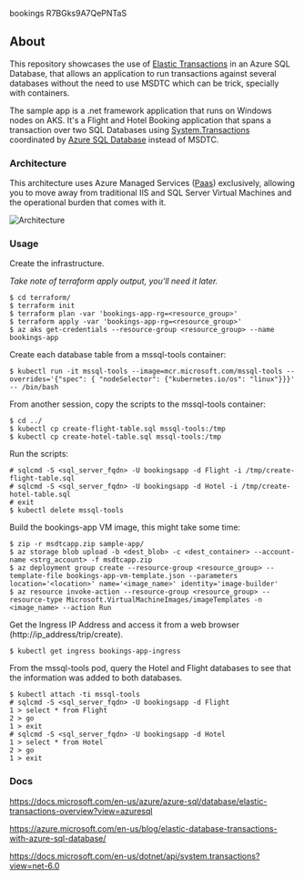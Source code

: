 bookings
R7BGks9A7QePNTaS

## About

 This repository showcases the use of [Elastic Transactions](https://docs.microsoft.com/en-us/azure/azure-sql/database/elastic-transactions-overview?view=azuresql) in an Azure
 SQL Database, that allows an application to run transactions against several databases without the need to use MSDTC which can be trick, specially with containers.

 The sample app is a .net framework application that runs on Windows nodes on AKS. It's a Flight and Hotel Booking application that spans a transaction over two SQL Databases using [System.Transactions](https://docs.microsoft.com/en-us/dotnet/api/system.transactions?view=net-6.0) coordinated by [Azure SQL Database](https://docs.microsoft.com/en-us/azure/azure-sql/database/sql-database-paas-overview?view=azuresql) instead of MSDTC. 


### Architecture

This architecture uses Azure Managed Services ([Paas](https://azure.microsoft.com/en-us/resources/cloud-computing-dictionary/what-is-paas/)) exclusively, allowing you to move away from traditional IIS and SQL Server Virtual Machines and the operational burden that comes with it.

![Architecture](Elastic-Transactions.png)

### Usage

Create the infrastructure. 

_Take note of terraform apply output, you'll need it later._
```
$ cd terraform/
$ terraform init
$ terraform plan -var 'bookings-app-rg=<resource_group>'
$ terraform apply -var 'bookings-app-rg=<resource_group>' 
$ az aks get-credentials --resource-group <resource_group> --name bookings-app
```

Create each database table from a mssql-tools container:
```
$ kubectl run -it mssql-tools --image=mcr.microsoft.com/mssql-tools --overrides='{"spec": { "nodeSelector": {"kubernetes.io/os": "linux"}}}' -- /bin/bash
```

From another session, copy the scripts to the mssql-tools container:
```
$ cd ../
$ kubectl cp create-flight-table.sql mssql-tools:/tmp
$ kubectl cp create-hotel-table.sql mssql-tools:/tmp
```

Run the scripts:
```
# sqlcmd -S <sql_server_fqdn> -U bookingsapp -d Flight -i /tmp/create-flight-table.sql
# sqlcmd -S <sql_server_fqdn> -U bookingsapp -d Hotel -i /tmp/create-hotel-table.sql
# exit
$ kubectl delete mssql-tools
```

Build the bookings-app VM image, this might take some time:
```
$ zip -r msdtcapp.zip sample-app/
$ az storage blob upload -b <dest_blob> -c <dest_container> --account-name <strg_account> -f msdtcapp.zip
$ az deployment group create --resource-group <resource_group> --template-file bookings-app-vm-template.json --parameters location='<location>' name='<image_name>' identity='image-builder'
$ az resource invoke-action --resource-group <resource_group> --resource-type Microsoft.VirtualMachineImages/imageTemplates -n <image_name> --action Run
```

Get the Ingress IP Address and access it from a web browser (http://ip_address/trip/create).
```
$ kubectl get ingress bookings-app-ingress
```

From the mssql-tools pod, query the Hotel and Flight databases to see that the information was added to both databases.

```
$ kubectl attach -ti mssql-tools
# sqlcmd -S <sql_server_fqdn> -U bookingsapp -d Flight
1 > select * from Flight
2 > go
1 > exit
# sqlcmd -S <sql_server_fqdn> -U bookingsapp -d Hotel
1 > select * from Hotel
2 > go
1 > exit
```

### Docs

https://docs.microsoft.com/en-us/azure/azure-sql/database/elastic-transactions-overview?view=azuresql

https://azure.microsoft.com/en-us/blog/elastic-database-transactions-with-azure-sql-database/

https://docs.microsoft.com/en-us/dotnet/api/system.transactions?view=net-6.0